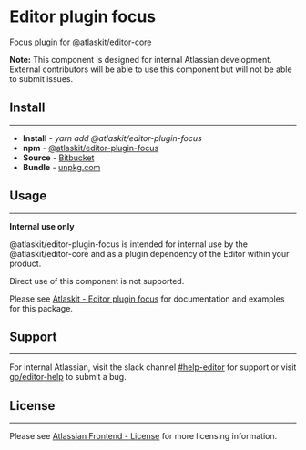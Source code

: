 # Editor plugin focus

Focus plugin for @atlaskit/editor-core

**Note:** This component is designed for internal Atlassian development.
External contributors will be able to use this component but will not be able to submit issues.

## Install
---
- **Install** - *yarn add @atlaskit/editor-plugin-focus*
- **npm** - [@atlaskit/editor-plugin-focus](https://www.npmjs.com/package/@atlaskit/editor-plugin-focus)
- **Source** - [Bitbucket](https://bitbucket.org/atlassian/atlassian-frontend/src/master/packages/editor/editor-plugin-focus)
- **Bundle** - [unpkg.com](https://unpkg.com/@atlaskit/editor-plugin-focus/dist/)

## Usage
---
**Internal use only**

@atlaskit/editor-plugin-focus is intended for internal use by the @atlaskit/editor-core and as a plugin dependency of the Editor within your product.

Direct use of this component is not supported.

Please see [Atlaskit - Editor plugin focus](https://atlaskit.atlassian.com/packages/editor/editor-plugin-focus) for documentation and examples for this package.

## Support
---
For internal Atlassian, visit the slack channel [#help-editor](https://atlassian.slack.com/archives/CFG3PSQ9E) for support or visit [go/editor-help](https://go/editor-help) to submit a bug.
## License
---
 Please see [Atlassian Frontend - License](https://developer.atlassian.com/cloud/framework/atlassian-frontend/#license) for more licensing information.